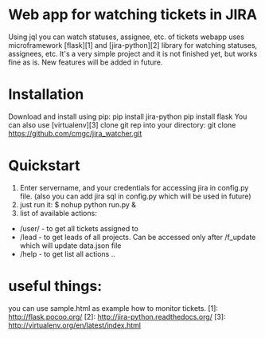 # Web app for watching tickets in JIRA
Using jql you can watch statuses, assignee, etc. of tickets
webapp uses microframework [flask][1] and [jira-python][2] library for watching statuses, assignees, etc.
It's a very simple project and it is not finished yet, but works fine as is. New features will be added in future.

# Installation

Download and install using pip:
  pip install jira-python
  pip install flask
You can also use [virtualenv][3]
clone git rep into your directory:
  git clone https://github.com/cmgc/jira_watcher.git

# Quickstart

1. Enter servername, and your credentials for accessing jira in config.py file.
   (also you can add jira sql in config.py which will be used in future)
2. just run it:
  $ nohup python run.py &
3. list of available actions:
  - /user/<username> - to get all tickets assigned to <username>
  - /lead - to get leads of all projects. Can be accessed only after /f_update
    which will update data.json file
  - /help  - to get list all actions
..

# useful things:
 you can use sample.html as example how to monitor tickets.
[1]: http://flask.pocoo.org/
[2]: http://jira-python.readthedocs.org/
[3]: http://virtualenv.org/en/latest/index.html

